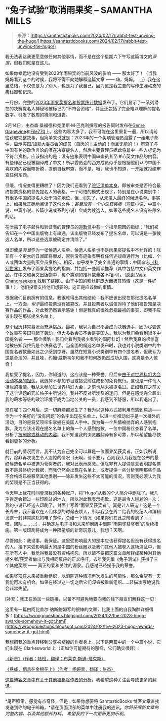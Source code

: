 <!--yml

类别：未分类

日期：2024-05-27 15:00:51

-->

# “兔子试验”取消雨果奖 – SAMANTHA MILLS

> 来源：[https://samtasticbooks.com/2024/02/17/rabbit-test-unwins-the-hugo/](https://samtasticbooks.com/2024/02/17/rabbit-test-unwins-the-hugo/)

我无法表达我更愿意做任何其他事情，而不是在这个星期六下午写这篇博文的*深度*，但我们就是在这儿。

如果你幸运地没有受到2023年雨果奖的当前风波的影响 —— 那太好了！（当我妈妈看到这个的时候，我将不得不向她解释这篇文章 —— 嗨，妈妈。 ;_;）我在这里总结，不仅仅是为了别人，也是为了我自己，因为这是我主要的写作生涯动态的集线器和记录。

一月份，完整的[2023年雨果奖提名和投票统计数据](https://file770.com/wp-content/uploads/2023-Hugo-Award-Stats-Final.pdf)发布了。它们显示了一系列潜在的决赛提名人神秘地被标记为“不符合资格”，并且还包括了完全难以理解的提名数字。引发了数周的猜测和沮丧。

2月14日，由杰森·桑福德和克里斯·M·巴克利撰写的报告同时发布在[Genre Grapevine](https://jasonsanford.substack.com/p/the-2023-hugo-awards-a-report-on)和[File770](https://file770.com/the-2023-hugo-awards-a-report-on-censorship-and-exclusion/)上。这些内容太多了，我不可能在这里重复一遍，所以请前往获取完整故事，但简单来说就是：2023年的一个奖项管理员泄露了一组电子邮件，显示美国/加拿大委员会的成员（自愿的！主动的！而且无能的！）审查了与中国有关的政治言论的潜在决赛提名人，然后主要管理员据此将其中一些人标记为不符合资格。应该指出的是：没有迹象表明中国审查员甚至*关心*英文作品的内容。有些作品已经被翻译成了中文！所以委员会的西方成员似乎是根据他们*认为*中国不喜欢的内容而瞎折腾，提前自我审查，而不是，哦，我也不知道，一开始就拒绝审查任何东西。

但哦，情况变得更糟糕了！因为我们还看到了[验证清单本身](https://drive.google.com/file/d/1rhCwKLMydCto6HvXvcqjR553DqrhTfBu/view)，即被审查是否符合最终投票资格的领先提名人的表格，一个可怕的模式出现了，特别是在小说类别中：有很多中国的提名人处于领先地位，但…消失了，从未进入最终的候选名单。事实上，如果我正确地阅读了这份文件：*甚至没有一个小说获奖者*（短篇小说、中篇小说、中篇小说、长篇小说或系列小说）会成为候选人，如果这些提名人没有被除名的话。

在泄露了电子邮件和验证表的管理员的[道歉信](https://drive.google.com/file/d/1d4scDfJAP5GX_y30BkzuM2GKGP72q623/view)中有一个指示原因的指标：“我们被告知在一个中国出版物上有串通，该出版物已经发布了提名名单，可以说是一张候选人名单，所以这些选票被确定并清除了。”

但即使是*有意*作为一张候选人名单，候选人名单也不是雨果奖提名中不允许的！除非有一个更大的丑闻即将爆发，否则没有迹象表明有任何违规串通行为（比如，个人或团体大量购买会员资格）。相反，似乎发生了完全普通的事情：中国杂志[《科幻世界》](https://mp.weixin.qq.com/s/jZZifGH_3Aa0uTvDWIqwUg)发布了雨果奖提名的指南，并包括一些阅读推荐（其中包括中文和英文作品，在中文和英文出版物中，每个类别的推荐数量各不相同）。（[感谢 Vajra Chandrasekera 找到了链接](https://bsky.app/profile/vajra.me/post/3kliuqgn3ib2f)）。由于中国的粉丝群庞大而极其热情（这是一件好事！），他们投票支持他们想要的。这正是应该做的事情。

根据我们目前拥有的信息，我很难得出其他结论：我不应该出现在那张提名名单上。一方面，*似乎*最终投票没有被篡改，并且投票者以诚信对待了他们被告知是决赛作品的作品，对此我仍然表示感谢！但是我真的很难忽视最初的事实，即我不应该出现在那张提名名单上。

整个经历非常紧张而充满挑战。最初，我以为自己不会成为决赛选手，因为尽管这个故事在美国引起了轰动，但大多数会员不会是美国人。我以为我们会看到很多中国提名者 —— 那会很酷！我们会看到我极少看到的国际科幻！然后我真的很惊喜地被告知我终究是个决赛选手。当全面的候选名单发布时，我也对小说类别中的中国提名者数量如此之少感到惊讶。虽然在短篇小说类别中有四个提名者，但我认为这是合法的，并且哇，约翰·威斯韦尔和我不知何故仍然成功入围，这真是令人惊奇！

我接受了提名，因为，你知道的，这应该是一种荣誉。但后来[由于对世界科幻大会活动本身的担忧](https://samtasticbooks.com/2023/07/08/all-the-award-news-and-a-note-on-worldcon/)，我选择不参加节目或接受前往成都的免费旅行。这也是一件令人担忧的事情。我从未参加过世界科幻大会，之前也从未被提名过。正如我在之前关于这个话题的冗长帖子中所说的，我并不反对所涉及的迷们。但是在感觉完全超出我的薪水等级的政治环境下成为当地公关的一员，我感到不舒服，所以我退出了。

现在呢？四个月后，这一切麻烦都发生了？我为以这种方式被利用而感到尴尬——作为一个美好的“没有问题”的名字出现在名单上，以进一步推动似乎是一次排外的活动，目的是将奖项牢牢掌握在美国人手中。我为每一个热情被抛弃的人感到抱歉。我为应该出现在提名名单上的每一个人感到抱歉。一位中国粉丝查看了名单，分析了[被删除或移动的内容](https://zionius.wordpress.com/2024/02/15/2023-hugo-awards-censorship-analysis/)。我不知道我的浏览器翻译有多可靠，所以希望能尽快看到更多的分析。

就目前的情况而言，我不认为自己完全可以算是一位雨果奖获奖者。正如我所说的，除非再次发生令人震惊的情况（天啊，请不要），否则我认为我是在公布的最终候选名单中被选为获奖者的，我对此表示感激。但除非有人提供信息表明提名票数不是最终统计数据，而我仍然会出现在名单上，或者提供一些分析表明那些作品不合格或已被移至其他类别——除非发生这些不太可能的情况，否则我必须认为我的奖项是不正当获得的。

今天早上我花时间登录我的各种账户，将“Hugo”从我的个人简介中删除了。我几乎肯定会错过一些印刷过的地方，所以对此我表示抱歉。这是最令人尴尬的一次：我的小说已经送去印刷了，封面上写着“雨果奖获奖者”。真是让人窘迫！这是一个长周末，我不喜欢在人们休息的时候去烦人，所以我会在周二给我的经纪人和编辑发送一封非常尴尬的电子邮件，总结一下情况（如果你们在此之前看到了…… 嘿，团队…… ;_;），并确定从电子书和未来印刷版中删除“雨果奖获奖者”的后续措施。第一版印刷将成为一种限量版的新奇玩意儿，我想？天啊。

尽管如此：我没事，我保证。这里受影响最大的是本应该获得提名但没有获得提名的人。接下来受影响最大的是中国的粉丝圈以及我们其他人被卷入这场混乱中，但在所有人中，我觉得我最没有资格抱怨，所以请不要把这篇文章解释成某种对其他提名者/获奖者做出与我相同反应的正义呼吁。去年我凭借《兔子测试》获得了三个其他奖项 —— 真正的爱和关注的源泉。我感谢已经授予我的荣誉。

如果奖项在未来被重新组织，以消除这种情况再次发生的可能性，那么希望有一天我能再次有机会。如果在经过这一切之后它们*没有*被重新组织……轻描淡写地说我会非常失望。

[补充：我正在添加一些链接，以备不可避免地要向我的线下朋友们解释这一切！

这里有一篇由阿比盖尔·纳斯鲍姆写的很棒的文章，比我上面的自我陶醉详细得多：[https://wrongquestions.blogspot.com/2024/02/the-2023-hugo-awards-somehow-it-got.html](https://wrongquestions.blogspot.com/2024/02/the-2023-hugo-awards-somehow-it-got.html)

我想把我的重点转移到分享被挤掉的作者身上。以下是两篇中的一个中篇小说，它们出现在 Clarkesworld 上（正如你可能期待的那样，它们确实很好）：

[《新贵》（作者：陆班，翻译：布莱克·斯通-班克斯）](https://clarkesworldmagazine.com/lu_12_22/)

[《悬蜂，栖息在金银花上》（作者：杨婉青，翻译：张杰）](https://clarkesworldmagazine.com/yang_11_22/)

[这篇博客文章中有关于其他被移除作者的分析](https://zionius.wordpress.com/2024/02/15/2023-hugo-awards-censorship-analysis/)，我希望这种关注会导致更多的翻译。

* * *

*尾声照常，感觉有点奇怪，但是：如果你想要将 SamtasticBooks 博客文章直接发送到你的电子邮箱，*请在页面顶部的菜单中注册我的通讯。*你将获得新文章的完整内容，以及其他额外材料。* *希望我的下一次更新更加乐观*。
